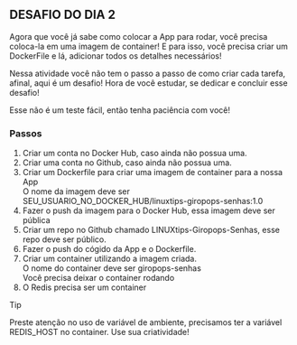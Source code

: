## DESAFIO DO DIA 2

Agora que você já sabe como colocar a App para rodar, você precisa coloca-la em uma imagem de container! E para isso, você precisa criar um DockerFile e lá, adicionar todos os detalhes necessários!

Nessa atividade você não tem o passo a passo de como criar cada tarefa, afinal, aqui é um desafio! Hora de você estudar, se dedicar e concluir esse desafio!

Esse não é um teste fácil, então tenha paciência com você!

### Passos

1. Criar um conta no Docker Hub, caso ainda não possua uma.  
2. Criar uma conta no Github, caso ainda não possua uma.  
3. Criar um Dockerfile para criar uma imagem de container para a nossa App  
        O nome da imagem deve ser SEU_USUARIO_NO_DOCKER_HUB/linuxtips-giropops-senhas:1.0  
4. Fazer o push da imagem para o Docker Hub, essa imagem deve ser pública  
5. Criar um repo no Github chamado LINUXtips-Giropops-Senhas, esse repo deve ser público.  
6. Fazer o push do cógido da App e o Dockerfile.
7. Criar um container utilizando a imagem criada.  
    O nome do container deve ser giropops-senhas  
    Você precisa deixar o container rodando  
8.  O Redis precisa ser um container  

> [!TIP]  
Preste atenção no uso de variável de ambiente, precisamos ter a variável REDIS_HOST no container. Use sua criatividade!